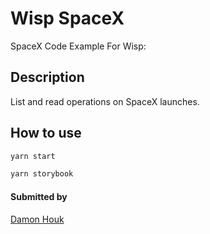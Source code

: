 # Wisp SpaceX 

SpaceX Code Example For Wisp:

## Description

List and read operations on SpaceX launches.

## How to use
```sh
yarn start
```
```sh
yarn storybook
```


#### Submitted by

[Damon Houk](damon.o.houk@gmail.com)


